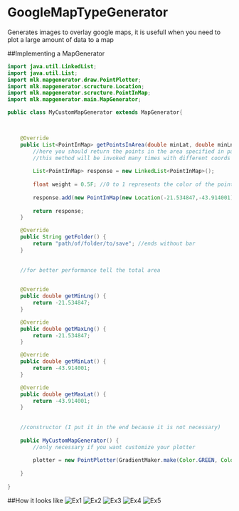 GoogleMapTypeGenerator
==================

Generates images to overlay google maps, it is usefull when you need to plot a large amount of data to a map

##Implementing a MapGenerator

```java
import java.util.LinkedList;
import java.util.List;
import mlk.mapgenerator.draw.PointPlotter;
import mlk.mapgenerator.scructure.Location;
import mlk.mapgenerator.scructure.PointInMap;
import mlk.mapgenerator.main.MapGenerator;

public class MyCustomMapGenerator extends MapGenerator{

    

    @Override
    public List<PointInMap> getPointsInArea(double minLat, double minLng, double maxLat, double maxLng) {
        //here you should return the points in the area specified in params
        //this method will be invoked many times with different coords
        
        List<PointInMap> response = new LinkedList<PointInMap>();
        
        float weight = 0.5F; //0 to 1 represents the color of the point
        
        response.add(new PointInMap(new Location(-21.534847,-43.914001), weight));
        
        return response;
    }

    @Override
    public String getFolder() {
        return "path/of/folder/to/save"; //ends without bar
    }
    
    
    //for better performance tell the total area
    

    @Override
    public double getMinLng() {
        return -21.534847; 
    }

    @Override
    public double getMaxLng() {
        return -21.534847;
    }

    @Override
    public double getMinLat() {
        return -43.914001;
    }

    @Override
    public double getMaxLat() {
        return -43.914001;
    }
    
    
    //constructor (I put it in the end because it is not necessary)
    
    public MyCustomMapGenerator() {
        //only necessary if you want customize your plotter
        
        plotter = new PointPlotter(GradientMaker.make(Color.GREEN, Color.BLACK)); //weight 0: green; weight 1: black
        
    }
    
}

```
##How it looks like
![Ex1](http://melanke.github.com/GoogleMapTypeGenerator/readmefiles/ex1.png)
![Ex2](http://melanke.github.com/GoogleMapTypeGenerator/readmefiles/ex2.png)
![Ex3](http://melanke.github.com/GoogleMapTypeGenerator/readmefiles/ex3.png)
![Ex4](http://melanke.github.com/GoogleMapTypeGenerator/readmefiles/ex4.png)
![Ex5](http://melanke.github.com/GoogleMapTypeGenerator/readmefiles/ex5.png)